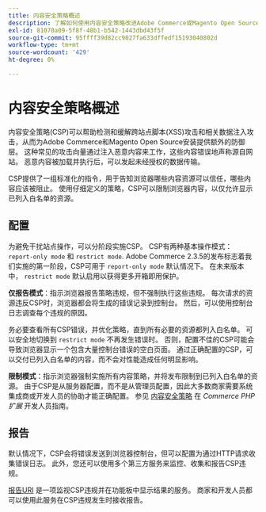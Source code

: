 ```yaml
---
title: 内容安全策略概述
description: 了解如何使用内容安全策略改进Adobe Commerce或Magento Open Source存储的安全状态。
exl-id: 81070a09-5f8f-48b1-b542-1443dbd43f5f
source-git-commit: 95ffff39d82cc9027fa633dffedf15193040802d
workflow-type: tm+mt
source-wordcount: '429'
ht-degree: 0%

---
```


# 内容安全策略概述

内容安全策略(CSP)可以帮助检测和缓解跨站点脚本(XSS)攻击和相关数据注入攻击，从而为Adobe Commerce和Magento Open Source安装提供额外的防御层。 这种常见的攻击向量通过注入恶意内容来工作，这些内容错误地声称源自网站。 恶意内容被加载并执行后，可以发起未经授权的数据传输。

CSP提供了一组标准化的指令，用于告知浏览器哪些内容资源可以信任，哪些内容应该被阻止。 使用仔细定义的策略，CSP可以限制浏览器内容，以仅允许显示已列入白名单的资源。

## 配置

为避免干扰站点操作，可以分阶段实施CSP。 CSP有两种基本操作模式： `report-only mode` 和 `restrict mode`. Adobe Commerce 2.3.5的发布标志着我们实施的第一阶段，CSP可用于 `report-only mode` 默认情况下。 在未来版本中， `restrict mode` 默认启用以获得更多开箱即用保护。

**仅报告模式**：指示浏览器报告策略违规，但不强制执行这些违规。 每次请求的资源违反CSP时，浏览器都会将生成的错误记录到控制台。 然后，可以使用控制台日志调查每个违规的原因。

务必要查看所有CSP错误，并优化策略，直到所有必要的资源都列入白名单。 可以安全地切换到 `restrict mode` 不再发生错误时。 否则，配置不佳的CSP可能会导致浏览器显示一个包含大量控制台错误的空白页面。 通过正确配置的CSP，可以交付已列入白名单的内容，而不会对性能造成任何明显影响。

**限制模式**：指示浏览器强制实施所有内容策略，并将发布限制到已列入白名单的资源。 由于CSP是从服务器配置，而不是从管理员配置，因此大多数商家需要系统集成商或开发人员的协助才能正确配置。 参见 [内容安全策略](https://developer.adobe.com/commerce/php/development/security/content-security-policies/) 在 _Commerce PHP扩展_ 开发人员指南。

## 报告

默认情况下，CSP会将错误发送到浏览器控制台，但可以配置为通过HTTP请求收集错误日志。 此外，您还可以使用多个第三方服务来监控、收集和报告CSP违规。

[报告URI](https://report-uri.io/) 是一项监视CSP违规并在功能板中显示结果的服务。 商家和开发人员都可以使用此服务在CSP违规发生时接收报告。

